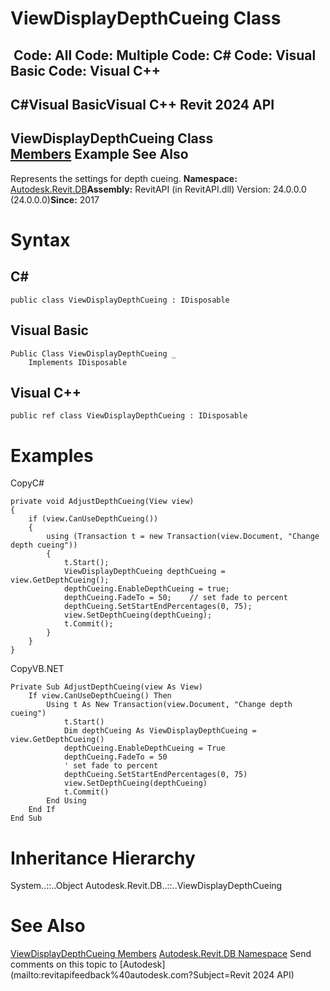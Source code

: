 # ViewDisplayDepthCueing Class

﻿
 Code: All Code: Multiple Code: C# Code: Visual Basic Code: Visual C++   
---  
C#Visual BasicVisual C++
Revit 2024 API  
---  
ViewDisplayDepthCueing Class  
[Members](86be30af-5c94-1565-22d7-dd48b113ff7c.md "ViewDisplayDepthCueing Members") Example See Also  
---  
Represents the settings for depth cueing. 
**Namespace:** [Autodesk.Revit.DB](87546ba7-461b-c646-cbb1-2cb8f5bff8b2.md "Autodesk.Revit.DB Namespace")**Assembly:** RevitAPI (in RevitAPI.dll) Version: 24.0.0.0 (24.0.0.0)**Since:** 2017 
# Syntax
C#  
---  
```text
public class ViewDisplayDepthCueing : IDisposable
```
  
Visual Basic  
---  
```text
Public Class ViewDisplayDepthCueing _
	Implements IDisposable
```
  
Visual C++  
---  
```text
public ref class ViewDisplayDepthCueing : IDisposable
```
  
# Examples
CopyC#
```text
private void AdjustDepthCueing(View view)
{
    if (view.CanUseDepthCueing())
    {
        using (Transaction t = new Transaction(view.Document, "Change depth cueing"))
        {
            t.Start();
            ViewDisplayDepthCueing depthCueing = view.GetDepthCueing();
            depthCueing.EnableDepthCueing = true;
            depthCueing.FadeTo = 50;    // set fade to percent
            depthCueing.SetStartEndPercentages(0, 75);
            view.SetDepthCueing(depthCueing);
            t.Commit();
        }
    }
}
```

CopyVB.NET
```text
Private Sub AdjustDepthCueing(view As View)
    If view.CanUseDepthCueing() Then
        Using t As New Transaction(view.Document, "Change depth cueing")
            t.Start()
            Dim depthCueing As ViewDisplayDepthCueing = view.GetDepthCueing()
            depthCueing.EnableDepthCueing = True
            depthCueing.FadeTo = 50
            ' set fade to percent
            depthCueing.SetStartEndPercentages(0, 75)
            view.SetDepthCueing(depthCueing)
            t.Commit()
        End Using
    End If
End Sub
```

# Inheritance Hierarchy
System..::..Object Autodesk.Revit.DB..::..ViewDisplayDepthCueing
# See Also
[ViewDisplayDepthCueing Members](86be30af-5c94-1565-22d7-dd48b113ff7c.md "ViewDisplayDepthCueing Members")
[Autodesk.Revit.DB Namespace](87546ba7-461b-c646-cbb1-2cb8f5bff8b2.md "Autodesk.Revit.DB Namespace")
Send comments on this topic to [Autodesk](mailto:revitapifeedback%40autodesk.com?Subject=Revit 2024 API)